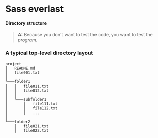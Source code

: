# Sass everlast

#### Directory structure

> **A:** Because you don't want to test the code, you want to test the _program_.

### A typical top-level directory layout

```
project
│   README.md
│   file001.txt
│
└───folder1
│   │   file011.txt
│   │   file012.txt
│   │
│   └───subfolder1
│       │   file111.txt
│       │   file112.txt
│       │   ...
│
└───folder2
    │   file021.txt
    │   file022.txt
```

